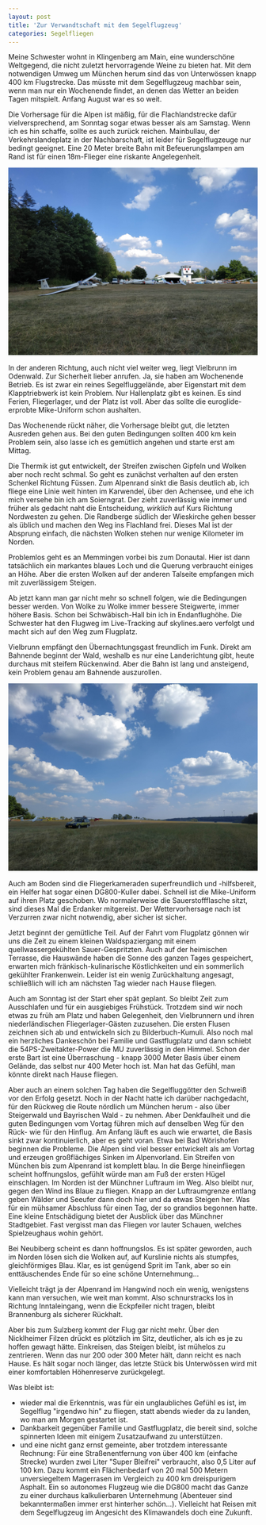 ```yaml
---
layout: post
title: 'Zur Verwandtschaft mit dem Segelflugzeug'
categories: Segelfliegen
---
```

Meine Schwester wohnt in Klingenberg am Main, eine wunderschöne Weltgegend, die nicht zuletzt hervorragende Weine zu bieten hat. Mit dem notwendigen Umweg um München herum sind das von Unterwössen knapp 400 km Flugstrecke. Das müsste mit dem Segelflugzeug machbar sein, wenn man nur ein Wochenende findet, an denen das Wetter an beiden Tagen mitspielt. Anfang August war es so weit.

Die Vorhersage für die Alpen ist mäßig, für die Flachlandstrecke dafür vielversprechend, am Sonntag sogar etwas besser als am Samstag. Wenn ich es hin schaffe, sollte es auch zurück reichen. Mainbullau, der Verkehrslandeplatz in der Nachbarschaft, ist leider für Segelflugzeuge nur bedingt geeignet. Eine 20 Meter breite Bahn mit Befeuerungslampen am Rand ist für einen 18m-Flieger eine riskante Angelegenheit.

![Segelfluggelände Vielbrunn im Odenwald](/assets/IMG_20200808_165149.jpg)

In der anderen Richtung, auch nicht viel weiter weg, liegt Vielbrunn im Odenwald. Zur Sicherheit lieber anrufen. Ja, sie haben am Wochenende Betrieb. Es ist zwar ein reines Segelfluggelände, aber Eigenstart mit dem Klapptriebwerk ist kein Problem. Nur Hallenplatz gibt es keinen. Es sind Ferien, Fliegerlager, und der Platz ist voll. Aber das sollte die euroglide-erprobte Mike-Uniform schon aushalten.

Das Wochenende rückt näher, die Vorhersage bleibt gut, die letzten Ausreden gehen aus. Bei den guten Bedingungen sollten 400 km kein Problem sein, also lasse ich es gemütlich angehen und starte erst am Mittag.

Die Thermik ist gut entwickelt, der Streifen zwischen Gipfeln und Wolken aber noch recht schmal. So geht es zunächst verhalten auf den ersten Schenkel Richtung Füssen. Zum Alpenrand sinkt die Basis deutlich ab, ich fliege eine Linie weit hinten im Karwendel, über den Achensee, und ehe ich mich versehe bin ich am Soierngrat. Der zieht zuverlässig wie immer und früher als gedacht naht die Entscheidung, _wirklich_ auf Kurs Richtung Nordwesten zu gehen. Die Randberge südlich der Wieskirche gehen besser als üblich und machen den Weg ins Flachland frei. Dieses Mal ist der Absprung einfach, die nächsten Wolken stehen nur wenige Kilometer im Norden.

Problemlos geht es an Memmingen vorbei bis zum Donautal. Hier ist dann tatsächlich ein markantes blaues Loch und die Querung verbraucht einiges an Höhe. Aber die ersten Wolken auf der anderen Talseite empfangen mich mit zuverlässigem Steigen.

Ab jetzt kann man gar nicht mehr so schnell folgen, wie die Bedingungen besser werden. Von Wolke zu Wolke immer bessere Steigwerte, immer höhere Basis. Schon bei Schwäbisch-Hall bin ich in Endanflughöhe. Die Schwester hat den Flugweg im Live-Tracking auf skylines.aero verfolgt und macht sich auf den Weg zum Flugplatz.

Vielbrunn empfängt den Übernachtungsgast freundlich im Funk. Direkt am Bahnende beginnt der Wald, weshalb es nur eine Landerichtung gibt, heute durchaus mit steifem Rückenwind. Aber die Bahn ist lang und ansteigend, kein Problem genau am Bahnende auszurollen.

![Startstelle am Segelfluggelände Vielbrunn im Odenwald](/assets/IMG_20200808_165203.jpg)

Auch am Boden sind die Fliegerkameraden superfreundlich und -hilfsbereit, ein Helfer hat sogar einen DG800-Kuller dabei. Schnell ist die Mike-Uniform auf ihren Platz geschoben. Wo normalerweise die Sauerstoffflasche sitzt, sind dieses Mal die Erdanker mitgereist. Der Wettervorhersage nach ist Verzurren zwar nicht notwendig, aber sicher ist sicher.

Jetzt beginnt der gemütliche Teil. Auf der Fahrt vom Flugplatz gönnen wir uns die Zeit zu einem kleinen Waldspaziergang mit einem quellwassergekühlten Sauer-Gespritzten. Auch auf der heimischen Terrasse, die Hauswände haben die Sonne des ganzen Tages gespeichert, erwarten mich fränkisch-kulinarische Köstlichkeiten und ein sommerlich gekühlter Frankenwein. Leider ist ein wenig Zurückhaltung angesagt, schließlich will ich am nächsten Tag wieder nach Hause fliegen.

Auch am Sonntag ist der Start eher spät geplant. So bleibt Zeit zum Ausschlafen und für ein ausgiebiges Frühstück. Trotzdem sind wir noch etwas zu früh am Platz und haben Gelegenheit, den Vielbrunnern und ihren niederländischen Fliegerlager-Gästen zuzusehen. Die ersten Flusen zeichnen sich ab und entwickeln sich zu Bilderbuch-Kumuli. Also noch mal ein herzliches Dankeschön bei Familie und Gastflugplatz und dann schiebt die 54PS-Zweitakter-Power die MU zuverlässig in den Himmel. Schon der erste Bart ist eine Überraschung - knapp 3000 Meter Basis über einem Gelände, das selbst nur 400 Meter hoch ist. Man hat das Gefühl, man könnte direkt nach Hause fliegen.

Aber auch an einem solchen Tag haben die Segelfluggötter den Schweiß vor den Erfolg gesetzt. Noch in der Nacht hatte ich darüber nachgedacht, für den Rückweg die Route nördlich um München herum - also über Steigerwald und Bayrischen Wald - zu nehmen. Aber Denkfaulheit und die guten Bedingungen vom Vortag führen mich auf denselben Weg für den Rück- wie für den Hinflug. Am Anfang läuft es auch wie erwartet, die Basis sinkt zwar kontinuierlich, aber es geht voran. Etwa bei Bad Wörishofen beginnen die Probleme. Die Alpen sind viel besser entwickelt als am Vortag und erzeugen großflächiges Sinken im Alpenvorland. Ein Streifen von München bis zum Alpenrand ist komplett blau. In die Berge hineinfliegen scheint hoffnungslos, gefühlt würde man am Fuß der ersten Hügel einschlagen. Im Norden ist der Münchner Luftraum im Weg. Also bleibt nur, gegen den Wind ins Blaue zu fliegen. Knapp an der Luftraumgrenze entlang geben Wälder und Seeufer dann doch hier und da etwas Steigen her. Was für ein mühsamer Abschluss für einen Tag, der so grandios begonnen hatte. Eine kleine Entschädigung bietet der Ausblick über das Münchner Stadtgebiet. Fast vergisst man das Fliegen vor lauter Schauen, welches Spielzeughaus wohin gehört.

Bei Neubiberg scheint es dann hoffnungslos. Es ist später geworden, auch im Norden lösen sich die Wolken auf, auf Kurslinie nichts als stumpfes, gleichförmiges Blau. Klar, es ist genügend Sprit im Tank, aber so ein enttäuschendes Ende für so eine schöne Unternehmung...

Vielleicht trägt ja der Alpenrand im Hangwind noch ein wenig, wenigstens kann man versuchen, wie weit man kommt. Also schnurstracks los in Richtung Inntaleingang, wenn die Eckpfeiler nicht tragen, bleibt Brannenburg als sicherer Rückhalt.

Aber bis zum Sulzberg kommt der Flug gar nicht mehr. Über den Nicklheimer Filzen drückt es plötzlich im Sitz, deutlicher, als ich es je zu hoffen gewagt hätte. Einkreisen, das Steigen bleibt, ist mühelos zu zentrieren. Wenn das nur 200 oder 300 Meter hält, dann reicht es nach Hause. Es hält sogar noch länger, das letzte Stück bis Unterwössen wird mit einer komfortablen Höhenreserve zurückgelegt.

Was bleibt ist:

- wieder mal die Erkenntnis, was für ein unglaubliches Gefühl es ist, im Segelflug "irgendwo hin" zu fliegen, statt abends wieder da zu landen, wo man am Morgen gestartet ist.
- Dankbarkeit gegenüber Familie und Gastflugplatz, die bereit sind, solche spinnerten Ideen mit einigem Zusatzaufwand zu unterstützen.
- und eine nicht ganz ernst gemeinte, aber trotzdem interessante Rechnung: Für eine Straßenentfernung von über 400 km (einfache Strecke) wurden zwei Liter "Super Bleifrei" verbraucht, also 0,5 Liter auf 100 km. Dazu kommt ein Flächenbedarf von 20 mal 500 Metern unversiegeltem Magerrasen im Vergleich zu 400 km dreispurigem Asphalt. Ein so autonomes Flugzeug wie die DG800 macht das Ganze zu einer durchaus kalkulierbaren Unternehmung (Abenteuer sind bekanntermaßen immer erst hinterher schön...). Vielleicht hat Reisen mit dem Segelflugzeug im Angesicht des Klimawandels doch eine Zukunft. 
